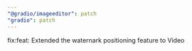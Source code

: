 ```yaml
---
"@gradio/imageeditor": patch
"gradio": patch
---
```


fix:feat: Extended the waternark positioning feature to Video

